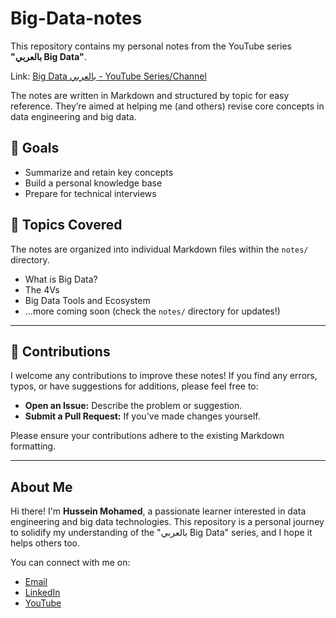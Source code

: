 # Big-Data-notes
This repository contains my personal notes from the YouTube series **"بالعربي Big Data"**. 

Link: [Big Data بالعربي - YouTube Series/Channel](https://www.youtube.com/@bigdata4756/videos)

The notes are written in Markdown and structured by topic for easy reference. 
They’re aimed at helping me (and others) revise core concepts in data engineering and big data.

## 🎯 Goals
- Summarize and retain key concepts
- Build a personal knowledge base
- Prepare for technical interviews

## 📂 Topics Covered
The notes are organized into individual Markdown files within the `notes/` directory.
- What is Big Data?
- The 4Vs
- Big Data Tools and Ecosystem
- ...more coming soon (check the `notes/` directory for updates!)

---

## 🤝 Contributions
I welcome any contributions to improve these notes! If you find any errors, typos, or have suggestions for additions, please feel free to:

* **Open an Issue:** Describe the problem or suggestion.
* **Submit a Pull Request:** If you've made changes yourself.

Please ensure your contributions adhere to the existing Markdown formatting.

---

## About Me

Hi there! I'm **Hussein Mohamed**,
a passionate learner interested in data engineering and big data technologies.
This repository is a personal journey to solidify my understanding of the "بالعربي Big Data" series, and I hope it helps others too.

You can connect with me on:
* [Email](mailto:hussein7mohamed8@gmail.com)
* [LinkedIn](https://www.linkedin.com/in/hussein-mohamed7/)
* [YouTube](https://www.youtube.com/@hussein7m)
